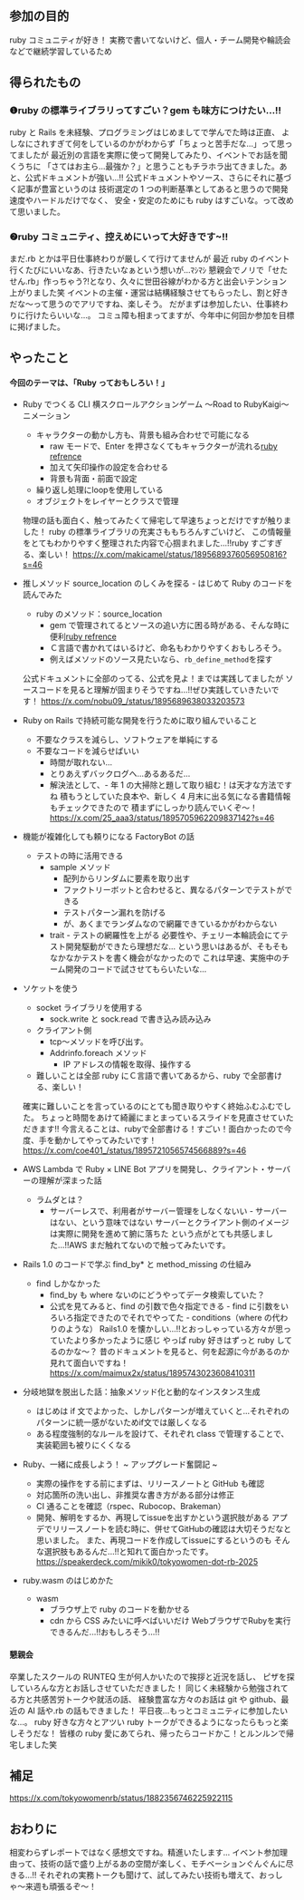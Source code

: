 ## 参加の目的

<!-- 自分がそのイベントに参加した背景について書きます。そのイベントについて書いても良いです。 -->

ruby コミュニティが好き！
実務で書いてないけど、個人・チーム開発や輪読会などで継続学習しているため

## 得られたもの

<!-- そのイベントを通して自分が得られたものや学びを簡潔に書きます。 -->

### ❶ruby の標準ライブラリってすごい？gem も味方につけたい...!!

ruby と Rails を未経験、プログラミングはじめましてで学んでた時は正直、
よしなにされすぎて何をしているのかがわからず「ちょっと苦手だな...」って思ってましたが
最近別の言語を実際に使って開発してみたり、イベントでお話を聞くうちに
「さてはお主ら...最強か？」と思うこともチラホラ出てきました。あと、公式ドキュメントが強い...!!
公式ドキュメントやソース、さらにそれに基づく記事が豊富というのは
技術選定の 1 つの判断基準としてあると思うので開発速度やハードルだけでなく、
安全・安定のためにも ruby はすごいな。って改めて思いました。

### ❷ruby コミュニティ、控えめにいって大好きです~!!

まだ.rb とかは平日仕事終わりが厳しくて行けてませんが
最近 ruby のイベント行くたびにいいなあ、行きたいなぁという想いが...ﾏｼﾏｼ
懇親会でノリで「せたせん.rb」作っちゃう?!となり、久々に世田谷線がわかる方と出会いテンション上がりました笑
イベントの主催・運営は結構経験させてもらったし、割と好きだな〜って思うのでアリですね、楽しそう。
だがまずは参加したい、仕事終わりに行けたらいいな...。
コミュ障も相まってますが、今年中に何回か参加を目標に掲げました。

## やったこと

<!-- 実際にやったことを書いていきます。当日の様子を写真で載せても良いです。 -->

#### 今回のテーマは、「Ruby っておもしろい！」

- Ruby でつくる CLI 横スクロールアクションゲーム 〜Road to RubyKaigi〜ニメーション

  - キャラクターの動かし方も、背景も組み合わせで可能になる
    - raw モードで、Enter を押さなくてもキャラクターが流れる[ruby refrence](https://docs.ruby-lang.org/ja/2.4.0/method/IO/i/raw.html)
    - 加えて矢印操作の設定を合わせる
    - 背景も背面・前面で設定
  - 繰り返し処理にloopを使用している
  - オブジェクトをレイヤーとクラスで管理

  物理の話も面白く、触ってみたくて帰宅して早速ちょっとだけですが触りました！
  ruby の標準ライブラリの充実さももちろんすごいけど、
  この情報量をとてもわかりやすく整理された内容で心掴まれました...!!ruby すごすぎる、楽しい！
  https://x.com/makicamel/status/1895689376056950816?s=46

- 推しメソッド source_location のしくみを探る - はじめて Ruby のコードを読んでみた

  - ruby のメソッド：source_location
    - gem で管理されてるとソースの追い方に困る時がある、そんな時に便利[ruby refrence](https://docs.ruby-lang.org/ja/latest/method/Method/i/source_location.html)
    - Ｃ言語で書かれてはいるけど、命名もわかりやすくおもしろそう。
    - 例えばメソッドのソース見たいなら、`rb_define_method`を探す

  公式ドキュメントに全部のってる、公式を見よ！までは実践してましたが
  ソースコードを見ると理解が固まりそうですね...!!ぜひ実践していきたいです！
  https://x.com/nobu09_/status/1895689638033203573

- Ruby on Rails で持続可能な開発を行うために取り組んでいること

  - 不要なクラスを減らし、ソフトウェアを単純にする
  - 不要なコードを減らせばいい
    - 時間が取れない…
    - とりあえずバックログへ...あるあるだ...
    - 解決法として、- 年 1 の大掃除と題して取り組む！は天才な方法ですね
      積もうとしていた良本や、新しく 4 月末に出る気になる書籍情報もチェックできたので
      積まずにしっかり読んでいくぞ〜！
      https://x.com/25_aaa3/status/1895705962209837142?s=46

- 機能が複雑化しても頼りになる FactoryBot の話

  - テストの時に活用できる
    - sample メソッド
      - 配列からリンダムに要素を取り出す
      - ファクトリーボットと合わせると、異なるパターンでテストができる
      - テストパターン漏れを防げる
      - が、あくまでランダムなので網羅できているかがわからない
    - trait - テストの網羅性を上がる
      必要性や、チェリー本輪読会にてテスト開発駆動ができたら理想だな...
      という思いはあるが、そもそもなかなかテストを書く機会がなかったので
      これは早速、実施中のチーム開発のコードで試させてもらいたいな...

- ソケットを使う
  - socket ライブラリを使用する
    - sock.write と sock.read で書き込み読み込み
  - クライアント側
    - tcp〜メソッドを呼び出す。
    - Addrinfo.foreach メソッド
      - IP アドレスの情報を取得、操作する
  - 難しいことは全部 ruby にＣ言語で書いてあるから、ruby で全部書ける、楽しい！

  確実に難しいことを言っているのにとても聞き取りやすく終始ふむふむでした。
  ちょっと時間をあけて綺麗にまとまっているスライドを見直させていただきます!!
  今言えることは、rubyで全部書ける！すごい！面白かったので今度、手を動かしてやってみたいです！
  https://x.com/coe401_/status/1895721056574566889?s=46

- AWS Lambda で Ruby × LINE Bot アプリを開発し、クライアント・サーバーの理解が深まった話

  - ラムダとは？
    - サーバーレスで、利用者がサーバー管理をしなくないい - サーバーはない、という意味ではない
      サーバーとクライアント側のイメージは実際に開発を進めて腑に落ちた
      という点がとても共感しました...!!AWS まだ触れてないので触ってみたいです。

- Rails 1.0 のコードで学ぶ find_by\* と method_missing の仕組み
  - find しかなかった
    - find_by も where ないのにどうやってデータ検索していた？
    - 公式を見てみると、find の引数で色々指定できる - find に引数をいろいろ指定できたのでそれでやってた - conditions（where の代わりのような）
      Rails1.0 を懐かしい...!!とおっしゃっている方々が思っていたより多かったように感じ
      やっぱ ruby 好きはずっと ruby してるのかな〜？
      昔のドキュメントを見ると、何を起源に今があるのか見れて面白いですね！
      https://x.com/maimux2x/status/1895743023608410311

- 分岐地獄を脱出した話：抽象メソッド化と動的なインスタンス生成
  - はじめは if 文でよかった、しかしパターンが増えていくと...それぞれのパターンに統一感がないためif文では厳しくなる
  - ある程度強制的なルールを設けて、それぞれ class で管理することで、実装範囲も被りにくくなる

- Ruby、一緒に成長しよう！ ~ アップグレード奮闘記 ~
  - 実際の操作をする前にまずは、リリースノートと GitHub も確認
  - 対応箇所の洗い出し、非推奨な書き方がある部分は修正
  - CI 通ることを確認（rspec、Rubocop、Brakeman）
  - 開発、解明をするか、再現してissueを出すかという選択肢がある
  アプデでリリースノートを読む時に、併せてGitHubの確認は大切そうだなと思いました。
  また、再現コードを作成してissueにするというのも
  そんな選択肢もあるんだ...!!と知れて面白かったです。
  https://speakerdeck.com/mikik0/tokyowomen-dot-rb-2025

- ruby.wasm のはじめかた
  - wasm
    - ブラウザ上で ruby のコードを動かせる
    - cdn から CSS みたいに呼べばいいだけ
  WebブラウザでRubyを実行できるんだ...!!おもしろそう...!!

#### 懇親会

<!-- 最近話題になっている〇〇について、30分間みんなで話し合いました。 -->

卒業したスクールの RUNTEQ 生が何人かいたので挨拶と近況を話し、
ピザを探していろんな方とお話しさせていただきました！
同じく未経験から勉強されてる方と共感苦労トークや就活の話、
経験豊富な方々のお話は git や github、最近の AI 話や.rb の話もできました！
平日夜...もっとコミュニティに参加したいな...。
ruby 好きな方々とアツい ruby トークができるようになったらもっと楽しそうだな！
皆様の ruby 愛にあてられ、帰ったらコードかこ！とルンルンで帰宅しました笑

<!-- #### 〇〇を紹介した、実践した -->

<!-- 自分が開発している〇〇をみんなに紹介しました。〜や〜のような意見をもらったので、それを今後の開発に活かしたいです。 -->

## 補足

<!-- - イベントページへのリンク -->
<!-- - 関連サービスの紹介など -->

https://x.com/tokyowomenrb/status/1882356746225922115

## おわりに

<!-- 参加の感想や振り返りを書きます。当初の自分の目的を達成できたかを書いても良いです。 -->

相変わらずレポートではなく感想文ですね。精進いたします...
イベント参加理由って、技術の話で盛り上がるあの空間が楽しく、モチベーションぐんぐんに尽きる...!!
それぞれの実務トークも聞けて、試してみたい技術も増えて、おっしゃ〜来週も頑張るぞ〜！
